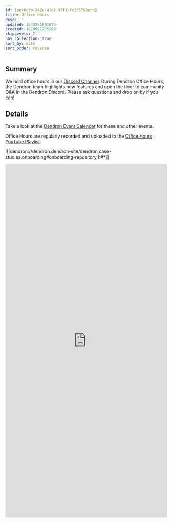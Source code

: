 ```yaml
---
id: 1eec6c7b-242e-4102-93f1-fc285702ecd2
title: Office Hours
desc: ''
updated: 1644265801079
created: 1619981785169
skipLevels: 2
has_collection: true
sort_by: date
sort_order: reverse
---
```


## Summary

We hold office hours in our [Discord Channel](https://link.dendron.so/discord). During Dendron Office Hours, the Dendron team highlights new features and open the floor to community Q&A in the Dendron Discord. Please ask questions and drop on by if you can!

## Details

Take a look at the [Dendron Event Calendar](https://link.dendron.so/luma) for these and other events.

Office Hours are regularly recorded and uploaded to the [Office Hours YouTube Playlist](https://www.youtube.com/playlist?list=PLrXlRqY7c8J__ASIOrPQZn6DfHC-xxcO0).

![[dendron://dendron.dendron-site/dendron.case-studies.onboarding#onboarding-repository,1:#*]]

<!--
iframe embed for active Luma event series
Currently for 2022 Q1
-->
<iframe
  src="https://lu.ma/embed-checkout/evt-ooKD5BczLsZeuYl"
  width="100%"
  height="1100"
  frameborder="0"
  style="border:1px solid #bfcbda88;border-radius:4px;"
  allowfullscreen=""
  aria-hidden="false"
  tabindex="0"
></iframe>
